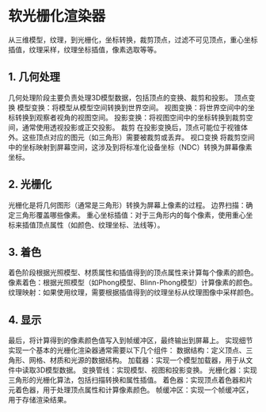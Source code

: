 # 软光栅化渲染器
从三维模型，纹理，到光栅化，坐标转换，裁剪顶点，过滤不可见顶点，重心坐标插值，纹理采样，纹理坐标插值，像素选取等等。

## 1. 几何处理
几何处理阶段主要负责处理3D模型数据，包括顶点的变换、裁剪和投影。
顶点变换
模型变换：将模型从模型空间转换到世界空间。
视图变换：将世界空间中的坐标转换到观察者视角的视图空间。
投影变换：将视图空间中的坐标转换到裁剪空间，通常使用透视投影或正交投影。
裁剪
在投影变换后，顶点可能位于视锥体外。这些顶点对应的图元（如三角形）需要被裁剪或丢弃。
视口变换
将裁剪空间中的坐标映射到屏幕空间，这涉及到将标准化设备坐标（NDC）转换为屏幕像素坐标。
## 2. 光栅化
光栅化是将几何图形（通常是三角形）转换为屏幕上像素的过程。
边界扫描：确定三角形覆盖哪些像素。
重心坐标插值：对于三角形内的每个像素，使用重心坐标来插值顶点属性（如颜色、纹理坐标、法线等）。
## 3. 着色
着色阶段根据光照模型、材质属性和插值得到的顶点属性来计算每个像素的颜色。
像素着色：根据光照模型（如Phong模型、Blinn-Phong模型）计算像素的颜色。
纹理映射：如果使用纹理，需要根据插值得到的纹理坐标从纹理图像中采样颜色。
## 4. 显示
最后，将计算得到的像素颜色值写入到帧缓冲区，最终输出到屏幕上。
实现细节
实现一个基本的光栅化渲染器通常需要以下几个组件：
数据结构：定义顶点、三角形、网格、材质和光源的数据结构。
加载器：实现一个模型加载器，用于从文件中读取3D模型数据。
变换管线：实现模型、视图和投影变换。
光栅化器：实现三角形的光栅化算法，包括扫描转换和属性插值。
着色器：实现顶点着色器和片元着色器，用于处理顶点属性和计算像素颜色。
帧缓冲区：实现一个帧缓冲区，用于存储渲染结果。
